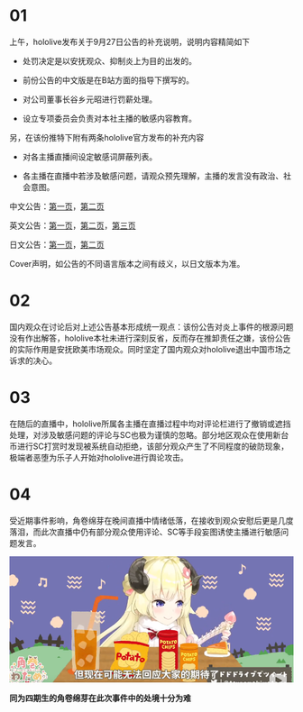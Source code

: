 # 01

上午，hololive发布关于9月27日公告的补充说明，说明内容精简如下

- 处罚决定是以安抚观众、抑制炎上为目的出发的。

- 前份公告的中文版是在B站方面的指导下撰写的。

- 对公司董事长谷乡元昭进行罚薪处理。

- 设立专项委员会负责对本社主播的敏感内容教育。

另，在该份推特下附有两条hololive官方发布的补充内容

- 对各主播直播间设定敏感词屏蔽列表。

- 各主播在直播中若涉及敏感问题，请观众预先理解，主播的发言没有政治、社会意图。

中文公告：[第一页](img-supplement-zh-01.png)，[第二页](img-supplement-zh-02.png)

英文公告：[第一页](img-supplement-en-01.png)，[第二页](img-supplement-en-02.png)，[第三页](img-supplement-en-03.png)

日文公告：[第一页](img-supplement-jp-01.png)，[第二页](img-supplement-jp-02.png)

Cover声明，如公告的不同语言版本之间有歧义，以日文版本为准。

# 02

国内观众在讨论后对上述公告基本形成统一观点：该份公告对炎上事件的根源问题没有作出解答，hololive本社未进行深刻反省，反而存在推卸责任之嫌，该份公告的实际作用是安抚欧美市场观众。同时坚定了国内观众对hololive退出中国市场之诉求的决心。

# 03

在随后的直播中，hololive所属各主播在直播过程中均对评论栏进行了撤销或遮挡处理，对涉及敏感问题的评论与SC也极为谨慎的忽略。部分地区观众在使用新台币进行SC打赏时发现被系统自动拒绝，该部分观众产生了不同程度的破防现象，极端者恶堕为乐子人开始对hololive进行舆论攻击。

# 04

受近期事件影响，角卷绵芽在晚间直播中情绪低落，在接收到观众安慰后更是几度落泪，而此次直播中仍有部分观众使用评论、SC等手段妄图诱使主播进行敏感问题发言。

![同为四期生的角卷绵芽在此次事件中的处境十分为难](img-Watame-live.png)

**同为四期生的角卷绵芽在此次事件中的处境十分为难**